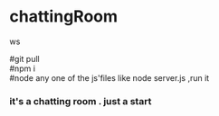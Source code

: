 # chattingRoom
ws 

#git pull<Br/>
#npm i<Br/>
#node any one of the js'files like node server.js ,run it<Br/>

### it's a chatting room .   just a start
